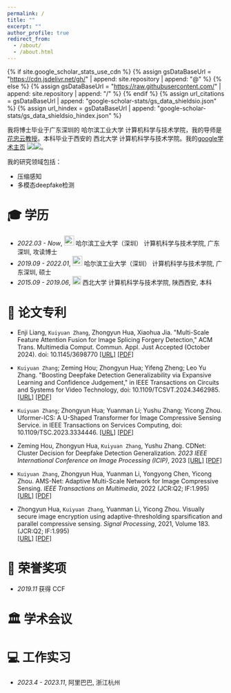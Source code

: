 ```yaml
---
permalink: /
title: ""
excerpt: ""
author_profile: true
redirect_from: 
  - /about/
  - /about.html
---
```


{% if site.google_scholar_stats_use_cdn %}
{% assign gsDataBaseUrl = "https://cdn.jsdelivr.net/gh/" | append: site.repository | append: "@" %}
{% else %}
{% assign gsDataBaseUrl = "https://raw.githubusercontent.com/" | append: site.repository | append: "/" %}
{% endif %}
{% assign url_citations = gsDataBaseUrl | append: "google-scholar-stats/gs_data_shieldsio.json" %}
{% assign url_hindex = gsDataBaseUrl | append: "google-scholar-stats/gs_data_shieldsio_hindex.json" %}

<span class='anchor' id='about-me'></span>

我将博士毕业于广东深圳的 哈尔滨工业大学 计算机科学与技术学院，我的导师是[花忠云教授](https://huazhongyun.github.io/)。本科毕业于西安的 西北大学 计算机科学与技术学院。我的[google学术主页](https://scholar.google.com/citations?user=Cn-lWgIAAAAJ) <a href='https://scholar.google.com/citations?user=Cn-lWgIAAAAJ'><img src="https://img.shields.io/endpoint?url={{ url_citations | url_encode }}&logo=Google%20Scholar&labelColor=f6f6f6&color=9cf&style=flat&label=citations"></a><a href='https://scholar.google.com/citations?user=Cn-lWgIAAAAJ'><img src="https://img.shields.io/endpoint?url={{ url_hindex | url_encode }}&logo=Google%20Scholar&labelColor=0000ff&color=ffa500&style=plastic&label=h-index"></a>。


我的研究领域包括：
- 压缩感知
- 多模态deepfake检测
  


<span class='anchor' id='-xl'></span>

# 🎓 学历
- *2022.03 - Now*, <a href="https://www.hitsz.edu.cn/index.html"><img class="svg" src="https://cdn.jsdelivr.net/gh/RedamancyAY/CloudImage@main/img/202310182132949.png" width="23pt"></a> 哈尔滨工业大学（深圳） 计算机科学与技术学院, 广东深圳, 攻读博士 
- *2019.09 - 2022.01*, <a href="https://www.hitsz.edu.cn/index.html"><img class="svg" src="https://cdn.jsdelivr.net/gh/RedamancyAY/CloudImage@main/img/202310182132949.png" width="23pt"></a> 哈尔滨工业大学（深圳） 计算机科学与技术学院, 广东深圳, 硕士 
- *2015.09 - 2019.06*, <a href="https://www.scu.edu.cn/"><img class="svg" src="https://cdn.jsdelivr.net/gh/RedamancyAY/CloudImage@main/img/202310182134883.png" width="20pt"></a> 西北大学 计算机科学与技术学院, 陕西西安, 本科

<span class='anchor' id='-lwzl'></span>
# 📝 论文专利

- Enji Liang, `Kuiyuan Zhang`, Zhongyun Hua, Xiaohua Jia. "Multi-Scale Feature Attention Fusion for Image Splicing Forgery Detection," ACM Trans. Multimedia Comput. Commun. Appl. Just Accepted (October 2024). doi: 10.1145/3698770 [[URL]](https://dl.acm.org/doi/10.1145/3698770) [[PDF]](https://dl.acm.org/doi/10.1145/3698770)

- `Kuiyuan Zhang`; Zeming Hou; Zhongyun Hua; Yifeng Zheng; Leo Yu Zhang. "Boosting Deepfake Detection Generalizability via Expansive Learning and Confidence Judgement," in IEEE Transactions on Circuits and Systems for Video Technology, doi: 10.1109/TCSVT.2024.3462985. [[URL]](https://ieeexplore.ieee.org/abstract/document/10684474) [[PDF]](https://ieeexplore.ieee.org/abstract/document/10684474)

- `Kuiyuan Zhang`; Zhongyun Hua; Yuanman Li; Yushu Zhang; Yicong Zhou. Uformer-ICS: A U-Shaped Transformer for Image Compressive Sensing Service. in IEEE Transactions on Services Computing, doi: 10.1109/TSC.2023.3334446. [[URL]](https://ieeexplore.ieee.org/abstract/document/10323186) [[PDF]](https://ieeexplore.ieee.org/abstract/document/10323186)

- Zeming Hou, Zhongyun Hua, `Kuiyuan Zhang`, Yushu Zhang. CDNet: Cluster Decision for Deepfake Detection Generalization. *2023 IEEE International Conference on Image Processing (ICIP)*, 2023
[[URL]](https://ieeexplore.ieee.org/abstract/document/10223180) [[PDF]](https://ieeexplore.ieee.org/abstract/document/10223180)

-	`Kuiyuan Zhang`, Zhongyun Hua, Yuanman Li, Yongyong Chen, Yicong Zhou. AMS-Net: Adaptive Multi-Scale Network for Image Compressive Sensing. *IEEE Transactions on Multimedia*, 2022 (JCR:Q2; IF:1.995)  
[[URL]](https://ieeexplore.ieee.org/abstract/document/9855869) [[PDF]](https://ieeexplore.ieee.org/abstract/document/9855869)

-	Zhongyun Hua, `Kuiyuan Zhang`, Yuanman Li, Yicong Zhou. Visually secure image encryption using adaptive-thresholding sparsification and parallel compressive sensing. *Signal Processing*, 2021, Volume 183. (JCR:Q2; IF:1.995)  
[[URL]](https://www.sciencedirect.com/science/article/abs/pii/S0165168421000372) [[PDF]](https://www.sciencedirect.com/science/article/abs/pii/S0165168421000372) 


<span class='anchor' id='-ryjx'></span>

# 🏅 荣誉奖项
- *2019.11* 获得 CCF

<span class='anchor' id='-xshy'></span>

# 🏛️ 学术会议

<span class='anchor' id='-gzsx'></span>

# 💻 工作实习
- *2023.4 - 2023.11*, 阿里巴巴, 浙江杭州
